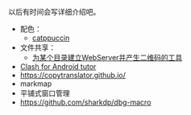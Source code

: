以后有时间会写详细介绍吧。


+ 配色：
	+ [catppuccin](https://github.com/catppuccin/catppuccin)
+ 文件共享：
	+ [为某个目录建立WebServer并产生二维码的工具](https://github.com/parvardegr/sharing)
+ [Clash for Android tutor](https://clashforandroid.org/)
+ https://copytranslator.github.io/
+ markmap
+ 平铺式窗口管理
+ https://github.com/sharkdp/dbg-macro